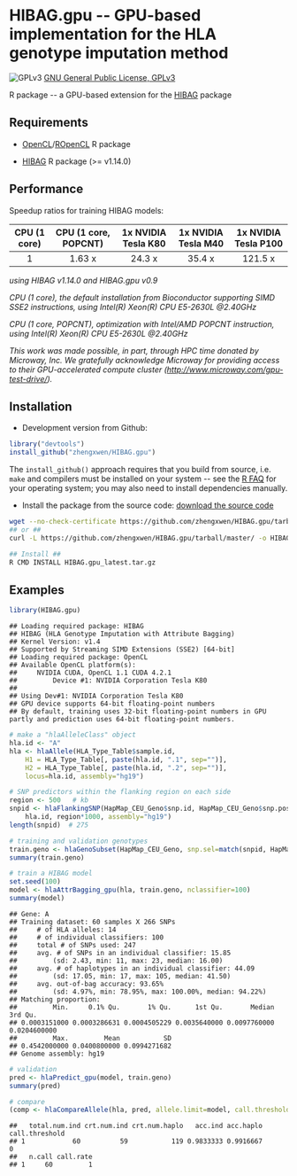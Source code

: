 # HIBAG.gpu -- GPU-based implementation for the HLA genotype imputation method

![GPLv3](http://www.gnu.org/graphics/gplv3-88x31.png)
[GNU General Public License, GPLv3](http://www.gnu.org/copyleft/gpl.html)

R package -- a GPU-based extension for the [HIBAG](https://github.com/zhengxwen/HIBAG) package


## Requirements

* [OpenCL](https://cran.r-project.org/web/packages/OpenCL/index.html)/[ROpenCL](https://github.com/zhengxwen/ROpenCL) R package

* [HIBAG](https://github.com/zhengxwen/HIBAG) R package (>= v1.14.0)


## Performance

Speedup ratios for training HIBAG models:

| CPU (1 core) | CPU (1 core, POPCNT) | 1x NVIDIA Tesla K80 | 1x NVIDIA Tesla M40 | 1x NVIDIA Tesla P100 |
|:------------:|:--------------------:|:-------------------:|:-------------------:|:--------------------:|
| 1            | 1.63 x               | 24.3 x              | 35.4 x              | 121.5 x              |

*using HIBAG v1.14.0 and HIBAG.gpu v0.9*

*CPU (1 core), the default installation from Bioconductor supporting SIMD SSE2 instructions, using Intel(R) Xeon(R) CPU E5-2630L @2.40GHz*

*CPU (1 core, POPCNT), optimization with Intel/AMD POPCNT instruction, using Intel(R) Xeon(R) CPU E5-2630L @2.40GHz*

*This work was made possible, in part, through HPC time donated by Microway, Inc. We gratefully acknowledge Microway for providing access to their GPU-accelerated compute cluster (http://www.microway.com/gpu-test-drive/).*


## Installation

* Development version from Github:
```R
library("devtools")
install_github("zhengxwen/HIBAG.gpu")
```
The `install_github()` approach requires that you build from source, i.e. `make` and compilers must be installed on your system -- see the [R FAQ](http://cran.r-project.org/faqs.html) for your operating system; you may also need to install dependencies manually.

* Install the package from the source code:
[download the source code](https://github.com/zhengxwen/HIBAG.gpu/tarball/master)
```sh
wget --no-check-certificate https://github.com/zhengxwen/HIBAG.gpu/tarball/master -O HIBAG.gpu_latest.tar.gz
## or ##
curl -L https://github.com/zhengxwen/HIBAG.gpu/tarball/master/ -o HIBAG.gpu_latest.tar.gz

## Install ##
R CMD INSTALL HIBAG.gpu_latest.tar.gz
```


## Examples

```R
library(HIBAG.gpu)
```

```
## Loading required package: HIBAG
## HIBAG (HLA Genotype Imputation with Attribute Bagging)
## Kernel Version: v1.4
## Supported by Streaming SIMD Extensions (SSE2) [64-bit]
## Loading required package: OpenCL
## Available OpenCL platform(s):
##     NVIDIA CUDA, OpenCL 1.1 CUDA 4.2.1
##         Device #1: NVIDIA Corporation Tesla K80
##
## Using Dev#1: NVIDIA Corporation Tesla K80
## GPU device supports 64-bit floating-point numbers
## By default, training uses 32-bit floating-point numbers in GPU partly and prediction uses 64-bit floating-point numbers.
```

```R
# make a "hlaAlleleClass" object
hla.id <- "A"
hla <- hlaAllele(HLA_Type_Table$sample.id,
    H1 = HLA_Type_Table[, paste(hla.id, ".1", sep="")],
    H2 = HLA_Type_Table[, paste(hla.id, ".2", sep="")],
    locus=hla.id, assembly="hg19")

# SNP predictors within the flanking region on each side
region <- 500   # kb
snpid <- hlaFlankingSNP(HapMap_CEU_Geno$snp.id, HapMap_CEU_Geno$snp.position,
    hla.id, region*1000, assembly="hg19")
length(snpid)  # 275

# training and validation genotypes
train.geno <- hlaGenoSubset(HapMap_CEU_Geno, snp.sel=match(snpid, HapMap_CEU_Geno$snp.id))
summary(train.geno)

# train a HIBAG model
set.seed(100)
model <- hlaAttrBagging_gpu(hla, train.geno, nclassifier=100)
summary(model)
```

```
## Gene: A
## Training dataset: 60 samples X 266 SNPs
##     # of HLA alleles: 14
##     # of individual classifiers: 100
##     total # of SNPs used: 247
##     avg. # of SNPs in an individual classifier: 15.85
##         (sd: 2.43, min: 11, max: 23, median: 16.00)
##     avg. # of haplotypes in an individual classifier: 44.09
##         (sd: 17.05, min: 17, max: 105, median: 41.50)
##     avg. out-of-bag accuracy: 93.65%
##         (sd: 4.97%, min: 78.95%, max: 100.00%, median: 94.22%)
## Matching proportion:
##         Min.     0.1% Qu.       1% Qu.      1st Qu.       Median      3rd Qu. 
## 0.0003151000 0.0003286631 0.0004505229 0.0035640000 0.0097760000 0.0204600000 
##         Max.         Mean           SD 
## 0.4542000000 0.0400800000 0.0994271682 
## Genome assembly: hg19
```

```R
# validation
pred <- hlaPredict_gpu(model, train.geno)
summary(pred)

# compare
(comp <- hlaCompareAllele(hla, pred, allele.limit=model, call.threshold=0)$overall)
```

```
##   total.num.ind crt.num.ind crt.num.haplo   acc.ind acc.haplo call.threshold
## 1            60          59           119 0.9833333 0.9916667              0
##   n.call call.rate
## 1     60         1
```
